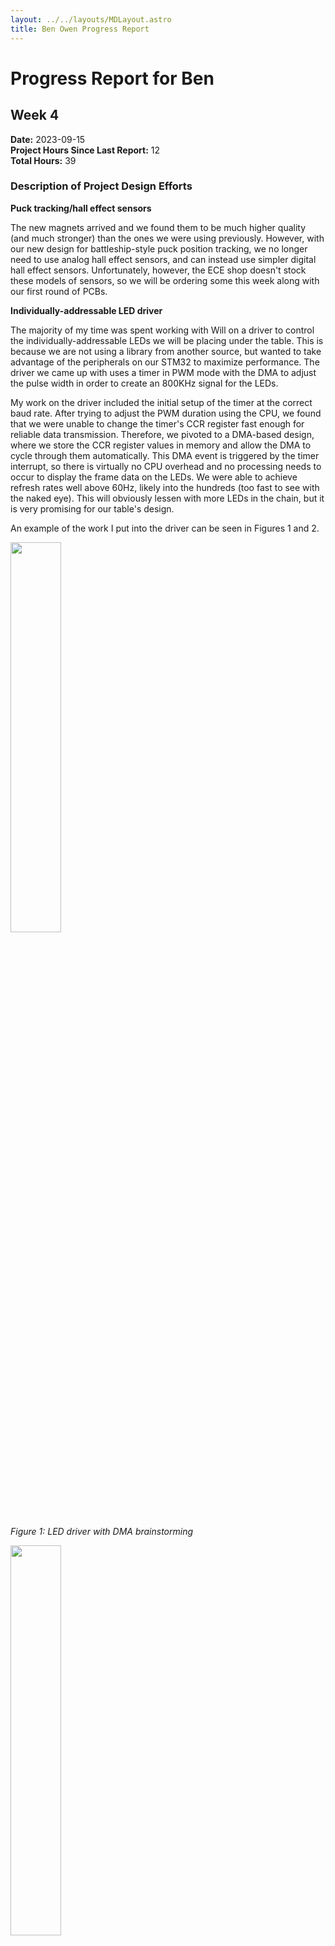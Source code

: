 ```yaml
---
layout: ../../layouts/MDLayout.astro
title: Ben Owen Progress Report
---
```


# Progress Report for Ben

## Week 4

**Date:** 2023-09-15 \
**Project Hours Since Last Report:** 12 \
**Total Hours:** 39

### Description of Project Design Efforts

**Puck tracking/hall effect sensors**

The new magnets arrived and we found them to be much higher quality (and much stronger) than the ones we were using previously.  However, with our new design for battleship-style puck position tracking, we no longer need to use analog hall effect sensors, and can instead use simpler digital hall effect sensors.  Unfortunately, however, the ECE shop doesn't stock these models of sensors, so we will be ordering some this week along with our first round of PCBs.

**Individually-addressable LED driver**

The majority of my time was spent working with Will on a driver to control the individually-addressable LEDs we will be placing under the table.  This is because we are not using a library from another source, but wanted to take advantage of the peripherals on our STM32 to maximize performance.  The driver we came up with uses a timer in PWM mode with the DMA to adjust the pulse width in order to create an 800KHz signal for the LEDs.

My work on the driver included the initial setup of the timer at the correct baud rate.  After trying to adjust the PWM duration using the CPU, we found that we were unable to change the timer's CCR register fast enough for reliable data transmission.  Therefore, we pivoted to a DMA-based design, where we store the CCR register values in memory and allow the DMA to cycle through them automatically.  This DMA event is triggered by the timer interrupt, so there is virtually no CPU overhead and no processing needs to occur to display the frame data on the LEDs.  We were able to achieve refresh rates well above 60Hz, likely into the hundreds (too fast to see with the naked eye).  This will obviously lessen with more LEDs in the chain, but it is very promising for our table's design.

An example of the work I put into the driver can be seen in Figures 1 and 2.

<img src="/477grp5/team/ben/week4-led-dma-brainstorming.jpg" width="40%">

_Figure 1: LED driver with DMA brainstorming_

<img src="/477grp5/team/ben/week4-led-driver-demo.jpg" width="40%">

_Figure 2: LED driver demonstration (cycles between RGB spectrum)_

**Microcontroller research and part selection**

Our team met for around 3-4 hours on Thursday to try to finalize which microcontroller we wanted to order and implement for our first round of PCBs.  After a long discussion, we decided on the [STM32U585](https://www.st.com/en/microcontrollers-microprocessors/stm32u575-585.html) series, which falls in their "ultra-low power" family of microcontrollers.  Although power isn't the biggest concern on this project, this particular microcontroller offers a relatively fast clock speed of 160MHz, as well as a large ROM size of 2MB.

This microcontroller comes in a LQFP100 package, which will be relatively easy to solder and has just enough I/O for our application.  We determined in our meeting that we need 68 I/O pins, and this microcontroller offers 82.  We also consider other families of STM32, such as the F7 and H5 series, but we found that they were either too expensive, too large, or otherwise unnecessary for the scale of our project.  The U5 family is a good balance of the performance characteristics we need for our project.

**Microcontroller pin determination**

After deciding on a microcontroller, I spent some time creating a document where we can start to assign pins on the microcontroller to peripherals in our project.  This is going to be a time-consuming process, and this is after the hours we already spend transposing the information from the datasheet to a spreadsheet for our own use.  So far, I spent time going through each pins' alternate functions and additional functionality and marked anything of interest, such as timer channels, SPI channels, oscillator inputs/outputs, etc.  I also marked pins that we will leave open, such as the BOOT0 pins to force bootloader booting, the SWD debugging pins, and the reset button pin.  An image from this document can be seen in Figure 3.

<img src="/477grp5/team/ben/uc-pin-descriptions-week4.png" width="40%">

_Figure 3: Some of the microcontroller pin descriptions_

### Next steps

**PCB Design**

PCB design is the primary thing I will be working on this week, as we want to get these in hand as soon as possible.  Furthermore, we aren't able to test our final components since they are all SMD, so we need a board to mount them to for further testing.

- Trevor and I will continue determining pin selections for our microcontroller and laying this design out on our first round of PCBs
- Current master PCB parts to be implemented:
	- STM32U585 footprint with SWD programming header
	- Buck converter to power STM32 from a 5VDC source
	- Connections to OLED displays, hall effect sensors, and LEDs
- Current sensor PCB parts to be implemented:
	- SMD hall effect sensor (likely TI TMAG series) footprints in 2x2 grid per PCB
	- LED footprints next to hall effect sensors, also in a 2x2 grid
	- Footprints for digital logic gates to convert to row/column position data for the microcontroller
	- Connection to the master/other sensor PCBs to daisy chain the signals along the boards

---

## Week 3

**Date:** 2023-09-08 \
**Project Hours Since Last Report:** 15 \
**Total Hours:** 27

### Description of Project Design Efforts

**Puck tracking**

I spent a lot of my time brainstorming with Trevor various ways to enhance our multiplexing of the 512 estimated hall effect sensors we will be implementing. Our first solution involved having a dedicated STM32 on each "row" of PCBs to interface with only the hall effect sensors in its row. These microcontrollers would then report back to the master microcontroller the status of its hall sensors, where this data would be aggregated and any game-state related steps could be taken. However, this solution involves over 16 total microcontrollers, which is complex and expensive.

We then thought of using an op-amp/comparator circuit to convert the analog values to digital on each PCB, and then simply multiplex the hall sensors using analog electronics. This would be simpler to implement, but the amount of routing would make this infeasible. Either each row would have to be connected differently, or all 512 signals would have to converge at a single PCB, making routing virtually impossible. However, during the brainstorming for this idea, we came up with our likely path forward.

After drawing out a grid of hall effect sensors, we realized that by simply ORing together each row and column of sensors, we could obtain the given row and columns of active hall sensors, allowing us to pinpoint the puck's location with little overhead. In terms of I/O, we only needed (total number of rows) + (total number of columns) GPIO pins; in our current design, this number totals to 48 pins. Furthermore, there are no communication protocols adding delay, and the PCB routing becomes identical for every single PCB (excluding the master) with no additional microcontrollers. I plan to flesh this idea out on a breadboard this weekend/into next week to prove feasibility.

An example of this design can be seen in Figure 1:

<img src="/477grp5/team/ben/battleship-hall-positioning.jpg" width="40%">

_Figure 1: "Battleship" hall effect position demonstration_

**Magnet research and part selection**

The other topic Trevor and I met about was determining which magnets we wanted to procure to continue testing. We did a lot of background research and learn about different magnet grades. It appears that the current "top grade" of consumer magnets is N52, where the N stands for neodymium and the 52 refers to a complex equation relating to its field strength. Common magnets are typically N35 or possibly N42, so obtaining higher-grade magnets should improve our magnetic field.

The magnet supplier we ordered magnets from, [K&J Magnetics, Inc.](https://www.kjmagnetics.com/), lists many technical resources with many of their magnets. We originally were leaning towards purchasing small cylinder magnets such as this [D12-N52](https://www.kjmagnetics.com/proddetail.asp?prod=D12-N52) model, as the surface field was listed as 7179 Gauss, higher than many larger disc magnets. However, this comes at the expense of pull force, which at the time, we didn't believe was as important as field strength. After looking at disc magnets, such as this [DX02-N52](https://www.kjmagnetics.com/proddetail.asp?prod=DX02-N52), we noticed that although the surface field was lower, it was more concentrated around the edges, and was in fact much stronger than the cylinder magnets.

We continued to do research, and eventually found [this page discussing how the surface fields are measured](https://www.kjmagnetics.com/blog.asp?p=measuring-magnets). Reading this revealed that the magnets are measured at the center along the axis of the magnetic field. Since the field is concentrated near the edges of the disc, this leads to much higher readings for cylinders, even if they are actually weaker in practice than discs. This led us to choose the disc magnets to continue our testing in future weeks.

Figures 2 and 3 contain a comparison of the cylinder and disc magnetic fields:

|            <img src="/477grp5/team/ben/cylinder-magnet-field.png" width="80%">            |            <img src="/477grp5/team/ben/disc-magnet-field.png" width="80%">            |
| :---------------------------------------------------------------------------------------: | :-----------------------------------------------------------------------------------: |
| _Figure 2: Magnetic field drawings for a cylinder magnet provided by K&J Magnetics, Inc._ | _Figure 3: Magnetic field drawings for a disc magnet provided by K&J Magnetics, Inc._ |

**LDR goal detection**

My primary goal was to determine a reliable way to detect a goal from the air hockey puck. I originally was testing IR circuits, using an IR LED and IR photodiode, but found detection complicated and unreliable. After some thought, I decided to try a simpler LED + LDR combination, using analog circuity to convert these readings to a "digital" on/off signal.

I eventually made a comparator circuit using a reference voltage (created with a voltage divider), and a second voltage divider combining the LDR and a variable resistor (in my case, half of a potentiometer). This combination was hooked up to an indicator LED to easily observe the output. After some tuning, this method was shown to be very reliable and easy to adjust the threshold of on/off if needed. These factors led to this design becoming the primary way we will pursue goal detection. Additionally, because of the circuit's low cost, we can implement 2 on each goal to add reliability in the event that one of the LDRs doesn't trigger or something breaks over the life of the table.

A picture of the breadboard containing this circuit can be seen in Figure 3:

<img src="/477grp5/team/ben/ldr-goal-detection-breadboard.jpg" width="40%">

_Figure 4: Image of breadboard LDR goal detection circuit_

A schematic representation of the circuit can be seen in Figure 4:

<img src="/477grp5/team/ben/ldr-goal-detection-schematic.png" width="40%">

_Figure 5: "Battleship" hall effect position demonstration_

### Next steps

**Puck tracking**

- I will build a 2x2 (or larger) hall effect grid on a breadboard and connect using the digital logic mentioned earlier
- Trevor and I will test the new magnets when they arrive to try to determine the desired air gap for our table
  - Once this is completed, we will likely need to construct a miniature version of the table to continue testing the hall sensor system

**Magnet research and part selection**

- If testing goes well with the parts that are on order, nothing more needs to be done
  - Current testing includes center magnet positioning and a ring of magnets on the puck closer to the edge
- If testing does not go well, we may reconsider the magnet layout on the puck and/or the magnet type

**LDR goal detection**

- I will work with Trevor and his comparator-focused design to finalize this circuit, including redundancy and potentially testing the digital interrupt with our STM32

**LED interfacing**

- Most of my time will likely be spent here; I will be helping Will with LED communication
- He currently has implemented a basic timer serial interface, but we will need to implement DMA for optimization at higher refresh rates

**PCB design**

- I will be working with Trevor to put together the first round of PCBs to order
- PCBs will contain:
  - LED footprints and wiring
  - Hall effect sensor footprints and wiring
  - Analog/digital logic IC footprints and wiring
  - Connectors/pads to connect PCBs to each other for larger testing
  - (Potentially) an STM32 footprint to test with embedded STM32 soldering and programming without a Nucleo development board

**Project description and PSDRs**

- As I get more testing and feedback from other group members, I will be helping revise these to get them finalized as soon as possible and update the website

---

## Week 1 & 2

**Date:** 2023-09-01 \
**Total Hours:** 12

### Description of Project Design Efforts

I spent most of these two weeks doing background research and helping complete team tasks relating to the project. Most of my expertise relates to my past embedded experience, so I have been using most of this time to brainstorm potential solutions to the numerous engineering challenges and helping define constraints for our finished project.

#### Background research

Most of the background research I did over these first two weeks related to feasibility analysis for various components. Due to the scale and complexity of our table, I investigated different possible solutions for puck tracking, communication, and LED manipulation. I analyzed prices and datasheets for various sensors, checked what parts we could potentially obtain for free using the ECE shop catalog, and brainstormed a few solutions for high speed communication of dozens of microcontrollers. Heading into the next few weeks, this research will be tested for real-world feasibility.

##### STM/STM communication

My primary research was trying to find which STM32 models would support our worst-case situation: one STM32 for each daughterboard PCB. Our master STM32 would need to be high speed and have lots of communication peripherals and I/O pins. After lots of evaluation, I found the STM32F446RE, which is both in stock and cheap. It can run at high speeds of up to 180MHz, but more importantly, has lots of onboard protocols, including quad SPI and up to 114 I/O, though we will have less available to avoid the BGA packaged version.

Another microcontroller we may explore is one of the lines with OCTOSPI. This would allow us to communicate with all of the rows at the same time. However, for potential expandability of our table, this doesn't solve the overarching problem.

#### Team Meetings

Our team held a few meetings to work on the team assignments. These meetings were mostly used to outline each member's responsibility and split the work according to our strengths, but we also brainstormed ideas for our tables. Much of the time spent in these meetings is described in the other two sections for this week's progress report.

#### Team Assignments

The first two weeks had both the revised initial project proposal, final project proposal, and the function specifications due. I spent a lot of time revising our initial proposal, primarily researching and decsribing a more relevant existing product to include in our market research section of the document. For the final project proposal, I primarily helped with the initial budget estimation, using hypothetical parts and current market pricing to create a rough price estimate for our project.

#### Brainstorming PDF

Notes from my brainstorming and diagrams about my communication brainstorming can be found at this link: [Brainstorming PDF](/477grp5/team/ben/ben-brainstorming-20230901.pdf).
